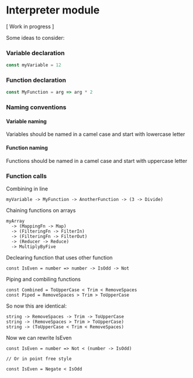# Interpreter module
[ Work in progress ]

Some ideas to consider:

### Variable declaration
```javascript
const myVariable = 12
```

### Function declaration
```javascript
const MyFunction = arg => arg * 2
```

### Naming conventions
#### Variable naming
Variables should be named in a camel case and start with lowercase letter

#### Function naming
Functions should be named in a camel case and start with uppercase letter

### Function calls
Combining in line
```
myVariable -> MyFunction -> AnotherFunction -> (3 -> Divide)
```

Chaining functions on arrays
```
myArray
  -> (MappingFn -> Map)
  -> (FilteringFn -> FilterIn)
  -> (FilteringFn -> FilterOut)
  -> (Reducer -> Reduce)
  -> MultiplyByFive
```

Declearing function that uses other function
```
const IsEven = number => number -> IsOdd -> Not
```

Piping and combiling functions
```
const Combined = ToUpperCase < Trim < RemoveSpaces
const Piped = RemoveSpaces > Trim > ToUpperCase
```

So now this are identical:
```
string -> RemoveSpaces -> Trim -> ToUpperCase
string -> (RemoveSpaces > Trim > ToUpperCase)
string -> (ToUpperCase < Trim < RemoveSpaces)
```

Now we can rewrite IsEven
```
const IsEven = number => Not < (number -> IsOdd)

// Or in point free style

const IsEven = Negate < IsOdd
```
